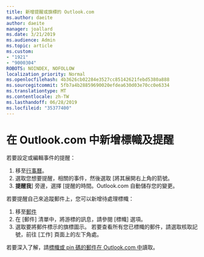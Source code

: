 ```yaml
---
title: 新增提醒或旗標的 Outlook.com
ms.author: daeite
author: daeite
manager: joallard
ms.date: 3/21/2019
ms.audience: Admin
ms.topic: article
ms.custom:
- "1921"
- "9000304"
ROBOTS: NOINDEX, NOFOLLOW
localization_priority: Normal
ms.openlocfilehash: 4b3626cb02284e3527cc85142621febd5380a888
ms.sourcegitcommit: 5fb7a4b28859690020efdea630d03e70cc0e6334
ms.translationtype: MT
ms.contentlocale: zh-TW
ms.lasthandoff: 06/28/2019
ms.locfileid: "35377400"
---
```

# <a name="adding-flags-and-reminders-in-outlookcom"></a>在 Outlook.com 中新增標幟及提醒

若要設定或編輯事件的提醒：

1. 移至[行事曆](https://outlook.live.com/calendar/)。
1. 選取您想要提醒，相關的事件，然後選取 [將其展開右上角的箭號。
1. **提醒我**] 旁邊，選擇 [提醒的時間。Outlook.com 自動儲存您的變更。

若要提醒自己來追蹤郵件上，您可以新增待處理標幟：

1. 移至[郵件](https://outlook.live.com/mail/)
1. 在 [郵件] 清單中，將游標的訊息，請參閱 [標幟] 選項。
1. 選取要將郵件標示的旗標圖示。 若要查看所有您已標幟的郵件，請選取核取記號，前往 [工作] 頁面上的左下角處。
 
若要深入了解，請[標幟或 pin 碼的郵件在 Outlook.com 中](https://support.office.com/article/8e911e69-30d6-4cc8-8c71-a1163560618a)讀取。

